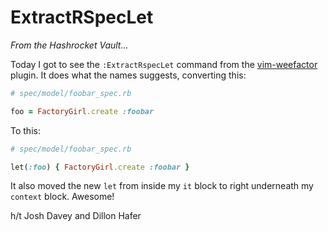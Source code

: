 # ExtractRSpecLet

*From the Hashrocket Vault...*

Today I got to see the `:ExtractRspecLet` command from the [vim-weefactor](https://github.com/jgdavey/vim-weefactor) plugin. It does what the names suggests, converting this:

```ruby
# spec/model/foobar_spec.rb

foo = FactoryGirl.create :foobar
```

To this:

```ruby
# spec/model/foobar_spec.rb

let(:foo) { FactoryGirl.create :foobar }
```

It also moved the new `let` from inside my `it` block to right underneath my `context` block. Awesome!

h/t Josh Davey and Dillon Hafer
